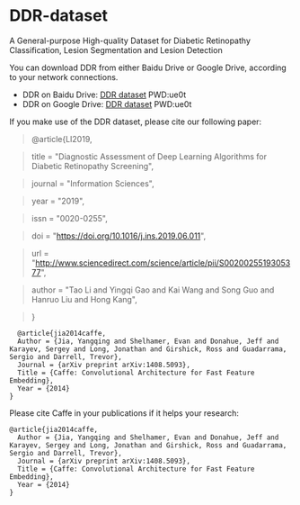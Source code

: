 # DDR-dataset
A General-purpose High-quality Dataset for Diabetic Retinopathy Classification, Lesion Segmentation and Lesion Detection    


You can download DDR from either Baidu Drive or Google Drive, according to your network connections.

* DDR on Baidu Drive: [DDR dataset](https://pan.baidu.com/s/1560JK2pzxTN9Ny1TcmNasQ "悬停显示")     PWD:ue0t 
* DDR on Google Drive: [DDR dataset](https://pan.baidu.com/s/1560JK2pzxTN9Ny1TcmNasQ "悬停显示")     PWD:ue0t 

If you make use of the DDR dataset, please cite our following paper:
> @article{LI2019,

> title = "Diagnostic Assessment of Deep Learning Algorithms for Diabetic Retinopathy Screening",

> journal = "Information Sciences",

> year = "2019",

> issn = "0020-0255",

> doi = "https://doi.org/10.1016/j.ins.2019.06.011",

> url = "http://www.sciencedirect.com/science/article/pii/S0020025519305377",

> author = "Tao Li and Yingqi Gao and Kai Wang and Song Guo and Hanruo Liu and Hong Kang",

> }


      @article{jia2014caffe,
      Author = {Jia, Yangqing and Shelhamer, Evan and Donahue, Jeff and Karayev, Sergey and Long, Jonathan and Girshick, Ross and Guadarrama, Sergio and Darrell, Trevor},
      Journal = {arXiv preprint arXiv:1408.5093},
      Title = {Caffe: Convolutional Architecture for Fast Feature Embedding},
      Year = {2014}
    }
Please cite Caffe in your publications if it helps your research:

    @article{jia2014caffe,
      Author = {Jia, Yangqing and Shelhamer, Evan and Donahue, Jeff and Karayev, Sergey and Long, Jonathan and Girshick, Ross and Guadarrama, Sergio and Darrell, Trevor},
      Journal = {arXiv preprint arXiv:1408.5093},
      Title = {Caffe: Convolutional Architecture for Fast Feature Embedding},
      Year = {2014}
    }
